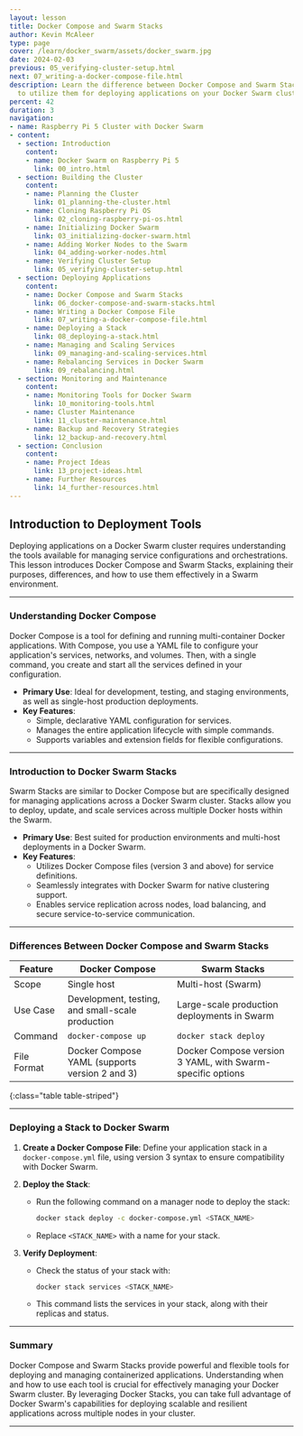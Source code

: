 ```yaml
---
layout: lesson
title: Docker Compose and Swarm Stacks
author: Kevin McAleer
type: page
cover: /learn/docker_swarm/assets/docker_swarm.jpg
date: 2024-02-03
previous: 05_verifying-cluster-setup.html
next: 07_writing-a-docker-compose-file.html
description: Learn the difference between Docker Compose and Swarm Stacks, and how
  to utilize them for deploying applications on your Docker Swarm cluster.
percent: 42
duration: 3
navigation:
- name: Raspberry Pi 5 Cluster with Docker Swarm
- content:
  - section: Introduction
    content:
    - name: Docker Swarm on Raspberry Pi 5
      link: 00_intro.html
  - section: Building the Cluster
    content:
    - name: Planning the Cluster
      link: 01_planning-the-cluster.html
    - name: Cloning Raspberry Pi OS
      link: 02_cloning-raspberry-pi-os.html
    - name: Initializing Docker Swarm
      link: 03_initializing-docker-swarm.html
    - name: Adding Worker Nodes to the Swarm
      link: 04_adding-worker-nodes.html
    - name: Verifying Cluster Setup
      link: 05_verifying-cluster-setup.html
  - section: Deploying Applications
    content:
    - name: Docker Compose and Swarm Stacks
      link: 06_docker-compose-and-swarm-stacks.html
    - name: Writing a Docker Compose File
      link: 07_writing-a-docker-compose-file.html
    - name: Deploying a Stack
      link: 08_deploying-a-stack.html
    - name: Managing and Scaling Services
      link: 09_managing-and-scaling-services.html
    - name: Rebalancing Services in Docker Swarm
      link: 09_rebalancing.html
  - section: Monitoring and Maintenance
    content:
    - name: Monitoring Tools for Docker Swarm
      link: 10_monitoring-tools.html
    - name: Cluster Maintenance
      link: 11_cluster-maintenance.html
    - name: Backup and Recovery Strategies
      link: 12_backup-and-recovery.html
  - section: Conclusion
    content:
    - name: Project Ideas
      link: 13_project-ideas.html
    - name: Further Resources
      link: 14_further-resources.html
---
```



## Introduction to Deployment Tools

Deploying applications on a Docker Swarm cluster requires understanding the tools available for managing service configurations and orchestrations. This lesson introduces Docker Compose and Swarm Stacks, explaining their purposes, differences, and how to use them effectively in a Swarm environment.

---

### Understanding Docker Compose

Docker Compose is a tool for defining and running multi-container Docker applications. With Compose, you use a YAML file to configure your application's services, networks, and volumes. Then, with a single command, you create and start all the services defined in your configuration.

- **Primary Use**: Ideal for development, testing, and staging environments, as well as single-host production deployments.
- **Key Features**:
  - Simple, declarative YAML configuration for services.
  - Manages the entire application lifecycle with simple commands.
  - Supports variables and extension fields for flexible configurations.

---

### Introduction to Docker Swarm Stacks

Swarm Stacks are similar to Docker Compose but are specifically designed for managing applications across a Docker Swarm cluster. Stacks allow you to deploy, update, and scale services across multiple Docker hosts within the Swarm.

- **Primary Use**: Best suited for production environments and multi-host deployments in a Docker Swarm.
- **Key Features**:
  - Utilizes Docker Compose files (version 3 and above) for service definitions.
  - Seamlessly integrates with Docker Swarm for native clustering support.
  - Enables service replication across nodes, load balancing, and secure service-to-service communication.

---

### Differences Between Docker Compose and Swarm Stacks

| Feature | Docker Compose | Swarm Stacks |
|---------|----------------|--------------|
| Scope   | Single host    | Multi-host (Swarm) |
| Use Case| Development, testing, and small-scale production | Large-scale production deployments in Swarm |
| Command | `docker-compose up` | `docker stack deploy` |
| File Format | Docker Compose YAML (supports version 2 and 3) | Docker Compose version 3 YAML, with Swarm-specific options |
{:class="table table-striped"}

---

### Deploying a Stack to Docker Swarm

1. **Create a Docker Compose File**: Define your application stack in a `docker-compose.yml` file, using version 3 syntax to ensure compatibility with Docker Swarm.
1. **Deploy the Stack**:

   - Run the following command on a manager node to deploy the stack:

     ```sh
     docker stack deploy -c docker-compose.yml <STACK_NAME>
     ```

   - Replace `<STACK_NAME>` with a name for your stack.
1. **Verify Deployment**:
   - Check the status of your stack with:

     ```sh
     docker stack services <STACK_NAME>
     ```

   - This command lists the services in your stack, along with their replicas and status.

---

### Summary

Docker Compose and Swarm Stacks provide powerful and flexible tools for deploying and managing containerized applications. Understanding when and how to use each tool is crucial for effectively managing your Docker Swarm cluster. By leveraging Docker Stacks, you can take full advantage of Docker Swarm's capabilities for deploying scalable and resilient applications across multiple nodes in your cluster.

---
